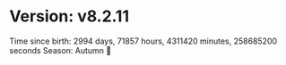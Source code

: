 # Version: v8.2.11
Time since birth: 2994 days, 71857 hours, 4311420 minutes, 258685200 seconds
Season: Autumn 🍁
